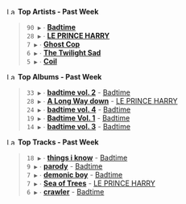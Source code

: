<!--START_LASTFM_ARTISTS:{"period": "7day", "rows": 5}-->
<a href="https://last.fm" target="_blank"><img src="https://user-images.githubusercontent.com/17434202/215290617-e793598d-d7c9-428f-9975-156db1ba89cc.svg" alt="Last.fm Logo" width="18" height="13"/></a> **Top Artists - Past Week**

> `90 ▶️` ∙ **[Badtime](https://www.last.fm/music/Badtime)**<br/>
> `28 ▶️` ∙ **[LE PRINCE HARRY](https://www.last.fm/music/LE+PRINCE+HARRY)**<br/>
> `7 ▶️` ∙ **[Ghost Cop](https://www.last.fm/music/Ghost+Cop)**<br/>
> `6 ▶️` ∙ **[The Twilight Sad](https://www.last.fm/music/The+Twilight+Sad)**<br/>
> `5 ▶️` ∙ **[Coil](https://www.last.fm/music/Coil)**<br/>
<!--END_LASTFM_ARTISTS-->

<!--START_LASTFM_ALBUMS:{"period": "7day", "rows": 5}-->
<a href="https://last.fm" target="_blank"><img src="https://user-images.githubusercontent.com/17434202/215290617-e793598d-d7c9-428f-9975-156db1ba89cc.svg" alt="Last.fm Logo" width="18" height="13"/></a> **Top Albums - Past Week**

> `33 ▶️` ∙ **[badtime vol. 2](https://www.last.fm/music/Badtime/badtime+vol.+2)** - [Badtime](https://www.last.fm/music/Badtime)<br/>
> `28 ▶️` ∙ **[A Long Way down](https://www.last.fm/music/LE+PRINCE+HARRY/A+Long+Way+down)** - [LE PRINCE HARRY](https://www.last.fm/music/LE+PRINCE+HARRY)<br/>
> `24 ▶️` ∙ **[badtime vol. 4](https://www.last.fm/music/Badtime/badtime+vol.+4)** - [Badtime](https://www.last.fm/music/Badtime)<br/>
> `19 ▶️` ∙ **[Badtime Vol. 1](https://www.last.fm/music/Badtime/Badtime+Vol.+1)** - [Badtime](https://www.last.fm/music/Badtime)<br/>
> `14 ▶️` ∙ **[badtime vol. 3](https://www.last.fm/music/Badtime/badtime+vol.+3)** - [Badtime](https://www.last.fm/music/Badtime)<br/>
<!--END_LASTFM_ALBUMS-->

<!--START_LASTFM_TRACKS:{"period": "7day", "rows": 5}-->
<a href="https://last.fm" target="_blank"><img src="https://user-images.githubusercontent.com/17434202/215290617-e793598d-d7c9-428f-9975-156db1ba89cc.svg" alt="Last.fm Logo" width="18" height="13"/></a> **Top Tracks - Past Week**

> `18 ▶️` ∙ **[things i know](https://www.last.fm/music/Badtime/_/things+i+know)** - [Badtime](https://www.last.fm/music/Badtime)<br/>
> `9 ▶️` ∙ **[parody](https://www.last.fm/music/Badtime/_/parody)** - [Badtime](https://www.last.fm/music/Badtime)<br/>
> `7 ▶️` ∙ **[demonic boy](https://www.last.fm/music/Badtime/_/demonic+boy)** - [Badtime](https://www.last.fm/music/Badtime)<br/>
> `7 ▶️` ∙ **[Sea of Trees](https://www.last.fm/music/LE+PRINCE+HARRY/_/Sea+of+Trees)** - [LE PRINCE HARRY](https://www.last.fm/music/LE+PRINCE+HARRY)<br/>
> `6 ▶️` ∙ **[crawler](https://www.last.fm/music/Badtime/_/crawler)** - [Badtime](https://www.last.fm/music/Badtime)<br/>
<!--END_LASTFM_TRACKS-->